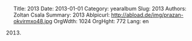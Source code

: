 Title: 2013
Date: 2013-01-01
Category: yearalbum
Slug: 2013
Authors: Zoltan Csala
Summary: 2013
Ablpicurl: http://abload.de/img/prazan-okvirmxo48.jpg
OrgWdth: 1024
OrgHght: 772
Lang: en

2013.
